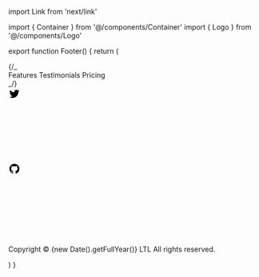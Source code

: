 import Link from 'next/link'

import { Container } from '@/components/Container'
import { Logo } from '@/components/Logo'

export function Footer() {
return (
<footer className="bg-slate-50">
<Container>
<div className="py-16">
<Logo className="mx-auto h-10 w-auto" />
{/_ <nav className="mt-10 text-sm" aria-label="quick links">
<div className="-my-1 flex justify-center gap-x-6">
<NavLink href="#features">Features</NavLink>
<NavLink href="#testimonials">Testimonials</NavLink>
<NavLink href="#pricing">Pricing</NavLink>
</div>
</nav> _/}
</div>
<div className="flex flex-col items-center border-t border-slate-400/10 py-10 sm:flex-row-reverse sm:justify-between">
<div className="flex gap-x-6">
<Link
              href="https://twitter.com/"
              className="group"
              aria-label="Twitter"
            >
<svg
                aria-hidden="true"
                className="h-6 w-6 fill-slate-500 group-hover:fill-slate-700"
              >
<path d="M8.29 20.251c7.547 0 11.675-6.253 11.675-11.675 0-.178 0-.355-.012-.53A8.348 8.348 0 0 0 22 5.92a8.19 8.19 0 0 1-2.357.646 4.118 4.118 0 0 0 1.804-2.27 8.224 8.224 0 0 1-2.605.996 4.107 4.107 0 0 0-6.993 3.743 11.65 11.65 0 0 1-8.457-4.287 4.106 4.106 0 0 0 1.27 5.477A4.073 4.073 0 0 1 2.8 9.713v.052a4.105 4.105 0 0 0 3.292 4.022 4.093 4.093 0 0 1-1.853.07 4.108 4.108 0 0 0 3.834 2.85A8.233 8.233 0 0 1 2 18.407a11.615 11.615 0 0 0 6.29 1.84" />
</svg>
</Link>
<Link
              href="https://github.com/"
              className="group"
              aria-label="GitHub"
            >
<svg
                aria-hidden="true"
                className="h-6 w-6 fill-slate-500 group-hover:fill-slate-700"
              >
<path d="M12 2C6.477 2 2 6.484 2 12.017c0 4.425 2.865 8.18 6.839 9.504.5.092.682-.217.682-.483 0-.237-.008-.868-.013-1.703-2.782.605-3.369-1.343-3.369-1.343-.454-1.158-1.11-1.466-1.11-1.466-.908-.62.069-.608.069-.608 1.003.07 1.531 1.032 1.531 1.032.892 1.53 2.341 1.088 2.91.832.092-.647.35-1.088.636-1.338-2.22-.253-4.555-1.113-4.555-4.951 0-1.093.39-1.988 1.029-2.688-.103-.253-.446-1.272.098-2.65 0 0 .84-.27 2.75 1.026A9.564 9.564 0 0 1 12 6.844a9.59 9.59 0 0 1 2.504.337c1.909-1.296 2.747-1.027 2.747-1.027.546 1.379.202 2.398.1 2.651.64.7 1.028 1.595 1.028 2.688 0 3.848-2.339 4.695-4.566 4.943.359.309.678.92.678 1.855 0 1.338-.012 2.419-.012 2.747 0 .268.18.58.688.482A10.02 10.02 0 0 0 22 12.017C22 6.484 17.522 2 12 2Z" />
</svg>
</Link>
</div>
<p className="mt-6 text-sm text-slate-500 sm:mt-0">
Copyright &copy; {new Date().getFullYear()} LTL All rights
reserved.
</p>
</div>
</Container>
</footer>
)
}

